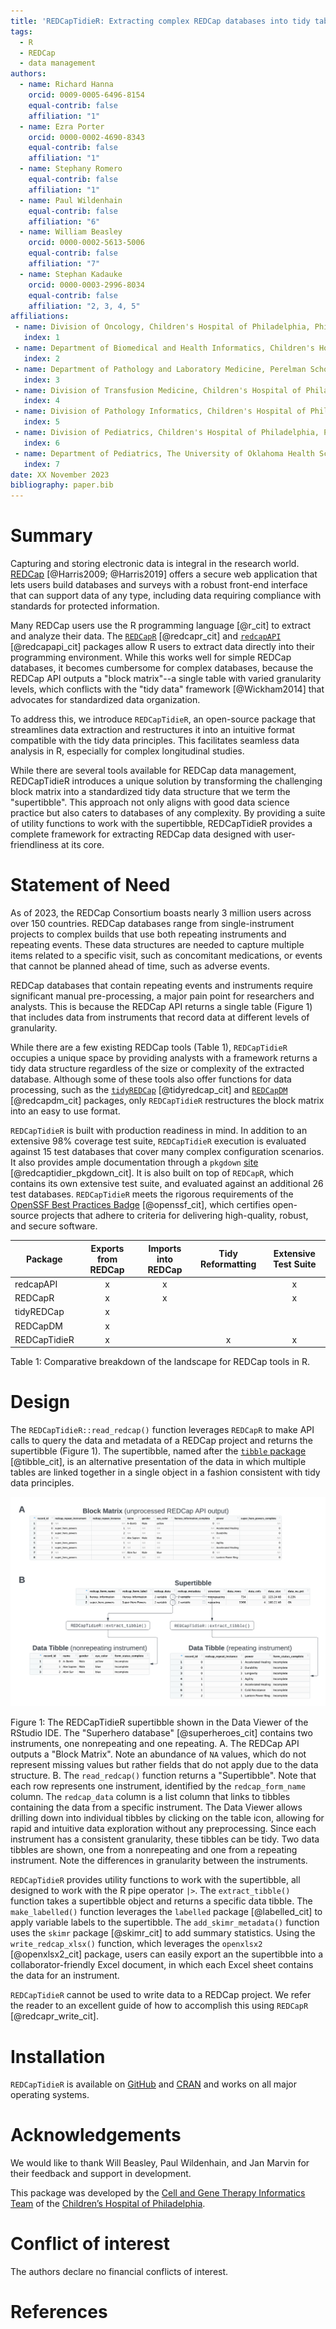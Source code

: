 ```yaml
---
title: 'REDCapTidieR: Extracting complex REDCap databases into tidy tables'
tags:
  - R
  - REDCap
  - data management
authors:
  - name: Richard Hanna
    orcid: 0009-0005-6496-8154
    equal-contrib: false
    affiliation: "1"
  - name: Ezra Porter
    orcid: 0000-0002-4690-8343
    equal-contrib: false
    affiliation: "1"
  - name: Stephany Romero
    equal-contrib: false
    affiliation: "1"
  - name: Paul Wildenhain
    equal-contrib: false 
    affiliation: "6"
  - name: William Beasley
    orcid: 0000-0002-5613-5006
    equal-contrib: false
    affiliation: "7"
  - name: Stephan Kadauke
    orcid: 0000-0003-2996-8034
    equal-contrib: false
    affiliation: "2, 3, 4, 5"
affiliations:
 - name: Division of Oncology, Children's Hospital of Philadelphia, Philadelphia, Pennsylvania
   index: 1
 - name: Department of Biomedical and Health Informatics, Children's Hospital of Philadelphia, Philadelphia, Pennsylvania
   index: 2
 - name: Department of Pathology and Laboratory Medicine, Perelman School of Medicine at the University of Pennsylvania, Philadelphia, Pennsylvania
   index: 3
 - name: Division of Transfusion Medicine, Children's Hospital of Philadelphia, Pennsylvania
   index: 4
 - name: Division of Pathology Informatics, Children's Hospital of Philadelphia, Pennsylvania
   index: 5
 - name: Division of Pediatrics, Children's Hospital of Philadelphia, Philadelphia, Pennsylvania
   index: 6
 - name: Department of Pediatrics, The University of Oklahoma Health Sciences Center, College of Medicine, Oklahoma City, Oklahoma, USA
   index: 7
date: XX November 2023
bibliography: paper.bib
---
```


# Summary

Capturing and storing electronic data is integral in the research world. [REDCap](https://www.project-redcap.org/) [@Harris2009; @Harris2019] offers a secure web application that lets users build databases and surveys with a robust front-end interface that can support data of any type, including data requiring compliance with standards for protected information.

Many REDCap users use the R programming language [@r_cit] to extract and analyze their data. The [`REDCapR`](https://cran.r-project.org/web/packages/REDCapR/index.html) [@redcapr_cit] and [`redcapAPI`](https://cran.r-project.org/web/packages/redcapAPI/index.html) [@redcapapi_cit] packages allow R users to extract data directly into their programming environment. While this works well for simple REDCap databases, it becomes cumbersome for complex databases, because the REDCap API outputs a "block matrix"--a single table with varied granularity levels, which conflicts with the "tidy data" framework [@Wickham2014] that advocates for standardized data organization.

To address this, we introduce `REDCapTidieR`, an open-source package that streamlines data extraction and restructures it into an intuitive format compatible with the tidy data principles. This facilitates seamless data analysis in R, especially for complex longitudinal studies.

While there are several tools available for REDCap data management, REDCapTidieR introduces a unique solution by transforming the challenging block matrix into a standardized tidy data structure that we term the "supertibble". This approach not only aligns with good data science practice but also caters to databases of any complexity. By providing a suite of utility functions to work with the supertibble, REDCapTidieR provides a complete framework for extracting REDCap data designed with user-friendliness at its core.

# Statement of Need

As of 2023, the REDCap Consortium boasts nearly 3 million users across over 150 countries. REDCap databases range from single-instrument projects to complex builds that use both repeating instruments and repeating events. These data structures are needed to capture multiple items related to a specific visit, such as concomitant medications, or events that cannot be planned ahead of time, such as adverse events.

REDCap databases that contain repeating events and instruments require significant manual pre-processing, a major pain point for researchers and analysts. This is because the REDCap API returns a single table (Figure 1) that includes data from instruments that record data at different levels of granularity.

While there are a few existing REDCap tools (Table 1), `REDCapTidieR` occupies a unique space by providing analysts with a framework returns a tidy data structure regardless of the size or complexity of the extracted database. Although some of these tools also offer functions for data processing, such as the [`tidyREDCap`](https://raymondbalise.github.io/tidyREDCap/) [@tidyredcap_cit] and [`REDCapDM`](https://ubidi.github.io/REDCapDM/index.html) [@redcapdm_cit] packages, only `REDCapTidieR` restructures the block matrix into an easy to use format.

`REDCapTidieR` is built with production readiness in mind. In addition to an extensive 98% coverage test suite, `REDCapTidieR` execution is evaluated against 15 test databases that cover many complex configuration scenarios. It also provides ample documentation through a `pkgdown` [site](https://chop-cgtinformatics.github.io/REDCapTidieR/index.html) [@redcaptidier_pkgdown_cit]. It is also built on top of `REDCapR`, which contains its own extensive test suite, and evaluated against an additional 26 test databases. `REDCapTidieR` meets the rigorous requirements of the [OpenSSF Best Practices Badge](https://www.bestpractices.dev/en/projects/6845) [@openssf_cit], which certifies open-source projects that adhere to criteria for delivering high-quality, robust, and secure software.

| Package     | Exports from REDCap | Imports into REDCap | Tidy Reformatting | Extensive Test Suite |
|-------------|:-------------------:|:-------------------:|:-----------------:|:--------------------:|
| redcapAPI   | x                   | x                   |                   | x                    |
| REDCapR     | x                   | x                   |                   | x                    |
| tidyREDCap  | x                   |                     |                   |                      |
| REDCapDM    | x                   |                     |                   |                      |
| REDCapTidieR| x                   |                     | x                 | x                    |

Table 1: Comparative breakdown of the landscape for REDCap tools in R.

# Design

The `REDCapTidieR::read_redcap()` function leverages `REDCapR` to make API calls to query the data and metadata of a REDCap project and returns the supertibble (Figure 1). The supertibble, named after the [`tibble` package](https://tibble.tidyverse.org/) [@tibble_cit], is an alternative presentation of the data in which multiple tables are linked together in a single object in a fashion consistent with tidy data principles.

![The REDCapTidieR Supertibble](images/Figure1.png)

Figure 1: The REDCapTidieR supertibble shown in the Data Viewer of the RStudio IDE. The "Superhero database" [@superheroes_cit] contains two instruments, one nonrepeating and one repeating. A. The REDCap API outputs a "Block Matrix". Note an abundance of `NA` values, which do not represent missing values but rather fields that do not apply due to the data structure. B. The `read_redcap()` function returns a "Supertibble". Note that each row represents one instrument, identified by the `redcap_form_name` column. The `redcap_data` column is a list column that links to tibbles containing the data from a specific instrument. The Data Viewer allows drilling down into individual tibbles by clicking on the table icon, allowing for rapid and intuitive data exploration without any preprocessing. Since each instrument has a consistent granularity, these tibbles can be tidy. Two data tibbles are shown, one from a nonrepeating and one from a repeating instrument. Note the differences in granularity between the instruments.

`REDCapTidieR` provides utility functions to work with the supertibble, all designed to work with the R pipe operator `|>`. The `extract_tibble()` function takes a supertibble object and returns a specific data tibble. The `make_labelled()` function leverages the `labelled` package [@labelled_cit] to apply variable labels to the supertibble. The `add_skimr_metadata()` function uses the `skimr` package [@skimr_cit] to add summary statistics. Using the `write_redcap_xlsx()` function, which leverages the `openxlsx2` [@openxlsx2_cit] package, users can easily export an the supertibble into a collaborator-friendly Excel document, in which each Excel sheet contains the data for an instrument.

`REDCapTidieR` cannot be used to write data to a REDCap project. We refer the reader to an excellent guide of how to accomplish this using `REDCapR` [@redcapr_write_cit].

# Installation

`REDCapTidieR` is available on [GitHub](https://github.com/CHOP-CGTInformatics/REDCapTidieR) and [CRAN](https://cran.r-project.org/web/packages/REDCapTidieR/index.html) and works on all major operating systems.

# Acknowledgements

We would like to thank Will Beasley, Paul Wildenhain, and Jan Marvin for their feedback and support in development.

This package was developed by the [Cell and Gene Therapy Informatics Team](https://www.chop.edu/centers-programs/cell-and-gene-therapy-informatics-team/our-team) of the [Children’s Hospital of Philadelphia](https://www.chop.edu).

# Conflict of interest

The authors declare no financial conflicts of interest.

# References
